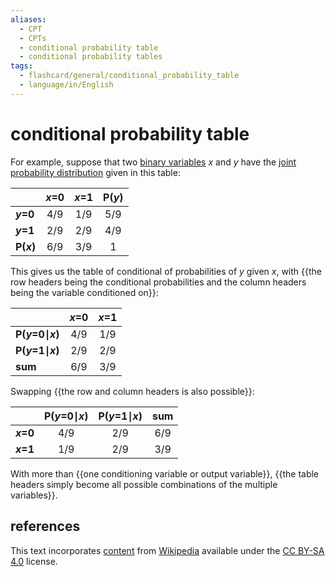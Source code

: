 ```yaml
---
aliases:
  - CPT
  - CPTs
  - conditional probability table
  - conditional probability tables
tags:
  - flashcard/general/conditional_probability_table
  - language/in/English
---
```


# conditional probability table

For example, suppose that two [binary variables](binary%20data.md#binary%20variable) _x_ and _y_ have the [joint probability distribution](joint%20probability%20distribution.md) given in this table:

|            | ___x_=0__ | ___x_=1__ | __P(_y_)__ |
| ---------- |:---------:|:---------:|:----------:|
| ___y_=0__  | 4/9       | 1/9       | 5/9        |
| ___y_=1__  | 2/9       | 2/9       | 4/9        |
| __P(_x_)__ | 6/9       | 3/9       | 1          |

This gives us the table of conditional of probabilities of _y_ given _x_, with {{the row headers being the conditional probabilities and the column headers being the variable conditioned on}}: <!--SR:!2024-07-12,17,250-->

|                      | ___x_=0__ | ___x_=1__ |
| -------------------- |:---------:|:---------:|
| __P(_y_=0&mid;_x_)__ | 4/9       | 1/9       |
| __P(_y_=1&mid;_x_)__ | 2/9       | 2/9       |
| __sum__              | 6/9       | 3/9       |

Swapping {{the row and column headers is also possible}}: <!--SR:!2024-08-26,55,310-->

|           | __P(_y_=0&mid;_x_)__ | __P(_y_=1&mid;_x_)__ | __sum__ |
| --------- |:--------------------:|:--------------------:|:-------:|
| ___x_=0__ | 4/9                  | 2/9                  | 6/9     |
| ___x_=1__ | 1/9                  | 2/9                  | 3/9     |

With more than {{one conditioning variable or output variable}}, {{the table headers simply become all possible combinations of the multiple variables}}. <!--SR:!2024-07-29,32,290!2024-09-11,68,310-->

## references

This text incorporates [content](https://en.wikipedia.org/wiki/conditional_probability_table) from [Wikipedia](Wikipedia.md) available under the [CC BY-SA 4.0](https://creativecommons.org/licenses/by-sa/4.0/) license.
